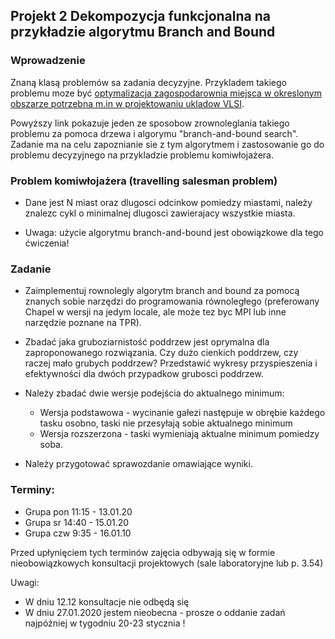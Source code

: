 ## Projekt 2 Dekompozycja funkcjonalna na przykładzie algorytmu Branch and Bound

### Wprowadzenie

Znaną klasą problemów sa zadania decyzyjne. Przykladem takiego problemu moze być [optymalizacja zagospodarownia miejsca w okreslonym obszarze potrzebna m.in w projektowaniu ukladow VLSI](https://www.mcs.anl.gov/~itf/dbpp/text/node21.html#SECTION02370000000000000000).

Powyższy link pokazuje jeden ze sposobow zrownoleglania takiego problemu za pomoca drzewa i algorymu "branch-and-bound search". Zadanie ma na celu zapoznianie sie z tym algorytmem i zastosowanie go do problemu decyzyjnego na przykladzie problemu komiwłojażera.
    
### Problem komiwłojażera (travelling salesman problem)
    
* Dane jest N miast oraz dlugosci odcinkow pomiedzy miastami, należy znalezc cykl o minimalnej dlugosci zawierajacy wszystkie miasta.
    
*  Uwaga: użycie algorytmu branch-and-bound jest obowiązkowe dla tego ćwiczenia! 

### Zadanie

* Zaimplementuj rownolegly algorytm branch and bound za pomocą znanych sobie narzędzi do programowania równoległego (preferowany Chapel w wersji na jedym locale, ale może tez byc MPI lub inne narzędzie poznane na TPR). 

* Zbadać jaka gruboziarnistość poddrzew jest oprymalna dla zaproponowanego rozwiązania. Czy dużo cienkich poddrzew, czy raczej mało grubych poddrzew? Przedstawić wykresy przyspieszenia i efektywności dla dwóch przypadkow grubosci poddrzew.

* Należy zbadać dwie wersje podejścia do aktualnego minimum:
    * Wersja podstawowa  - wycinanie gałezi następuje w obrębie każdego tasku osobno, taski nie przesyłają sobie aktualnego minimum
    * Wersja rozszerzona - taski wymieniają aktualne minimum pomiedzy soba. 
    
* Należy przygotować sprawozdanie omawiające wyniki.

### Terminy:

* Grupa pon 11:15 - 13.01.20
* Grupa sr 14:40 - 15.01.20
* Grupa czw 9:35 - 16.01.10

Przed upłynięciem tych terminów zajęcia odbywają się w formie nieobowiązkowych konsultacji projektowych (sale laboratoryjne lub p. 3.54) 

Uwagi:

* W  dniu 12.12 konsultacje nie odbędą się
* W dniu 27.01.2020 jestem nieobecna  - prosze o oddanie zadań najpóźniej w tygodniu 20-23 stycznia !




